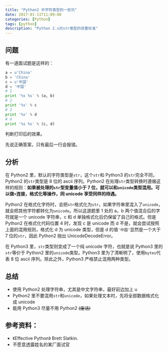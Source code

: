 ```yaml
---
title: "Python2 中字符类型的一些坑"
date: 2017-01-11T11:09:00
categories: [Python]
tags: [python]
description: "Python 2.x对str类型的双重标准"
---
```


## 问题

有一道面试题是这样的：

```python
a = u'China'
b = 'China'
c = u'中国'
d = '中国'
# 1
print '%s %s' % (a, b)
# 2
print '%s' % c
# 3
print '%s' % d
# 4
print '%s %s' % (c, d)
```

判断打印后的效果。

先说正确答案，只有最后一行会报错。

## 分析

在 Python2 里，默认的字符类型是`str`，这个`str`和 Python3 的`str`完全不同，Python2 的`str`类型是 8 位的 ascii 序列。Python2 在处理`str`类型转换时遵循这样的规则：**如果被处理的`str`型变量值小于 7 位，就可以和`unicode`类型混用。可以做`+`连接，格式化等操作，同 unicode 享受同样的待遇。**

Python2 在格式化字符时，会把`str`格式化为`str`，如果字符串里混入了`unicode`，就会把其他字符都转化为`unicode`。所以这道题里 1 处的 a，b 两个值混合后的字符就是一个 unicode 字符串，c 和 d 单独格式化后仍保留了自己的格式。但是 Python2 在格式化代码位置 4 时，发现 c 是 unicode 而 d 不是，就会尝试按照上面的混用规则，格式化 d 为 unicode 类型，但是 d 的值`'中国'`显然是一个大于 7 位的`str`，因此 Python2 抛出 UnicodeDecodeError。

在 Python3 里，`str`类型则变成了一个纯 unicode 字符，也就是说 Python3 里的`str`等价于 Python2 里的`unicode`类型。Python3 里为了清晰明了，使用`bytes`代表 8 位 ascii 序列。除此之外，Python3 严格禁止混用两种类型。

## 总结

- 使用 Python2 处理字符串，尤其是中文字符串，最好前边加上 u
- Python2 里不要混用`str`和`unicode`，如果处理文本时，先将全部数据格式化成 unicode
- 能用 Python3 尽量不用 Python2 ~~(废话)~~

## 参考资料：

- 《Effective Python》 Brett Slatkin.
- 不愿意透露姓名的某厂面试官
